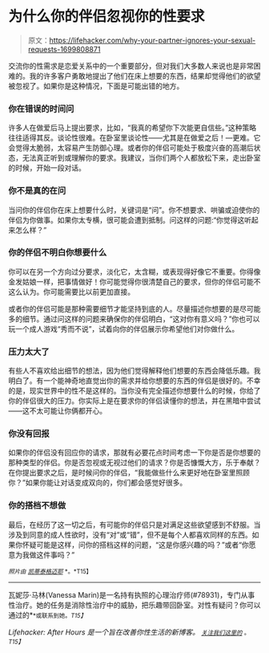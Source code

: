 # 为什么你的伴侣忽视你的性要求

> 原文：<https://lifehacker.com/why-your-partner-ignores-your-sexual-requests-1699808871>

交流你的性需求是恋爱关系中的一个重要部分，但对我们大多数人来说也是非常困难的。我的许多客户勇敢地提出了他们在床上想要的东西，结果却觉得他们的欲望被忽视了。如果你是这种情况，下面是可能出错的地方。



### 你在错误的时间问

许多人在做爱后马上提出要求，比如，“我真的希望你下次能更自信些。”这种策略往往适得其反。谈论性很难。在卧室里谈论性——尤其是在做爱之后！—更难。它会觉得太脆弱，太容易产生防御心理。或者你的伴侣可能处于极度兴奋的高潮后状态，无法真正听到或理解你的要求。我建议，当你们两个人都放松下来，走出卧室的时候，开始一段对话。

### 你不是真的在问

当问你的伴侣你在床上想要什么时，关键词是“问”。你不想要求、哄骗或迫使你的伴侣为你做事。如果你太专横，很可能会遭到抵制。问这样的问题:“你觉得这听起来怎么样？”

### 你的伴侣不明白你想要什么

你可以在另一个方向过分要求，淡化它，太含糊，或表现得好像它不重要。你得像金发姑娘一样，把事情做好！你可能觉得你很清楚自己的要求，但你的伴侣可能不这么认为。你可能需要比以前更加直接。

或者你的伴侣可能是那种需要细节才能坚持到底的人。尽量描述你想要的是尽可能多的细节。通过问这样的问题来确保你的伴侣明白，“这对你有意义吗？”你也可以玩一个成人游戏“秀而不说”，试着向你的伴侣展示你希望他们对你做什么。

### 压力太大了

有些人不喜欢给出细节的想法，因为他们觉得解释他们想要的东西会降低乐趣。我明白了。有一个能神奇地直觉出你的需求并给你想要的东西的伴侣是很好的。不幸的是，现实世界中的性不是这样的。当你没有完全描述你想要什么的时候，你给了你的伴侣很大的压力。你实际上是在要求你的伴侣读懂你的想法，并在黑暗中尝试——这不太可能让你俩都开心。

### 你没有回报

如果你的伴侣没有回应你的请求，那就有必要花点时间考虑一下你是否是你想要的那种类型的伴侣。你是否忽视或无视过他们的请求？你是否慷慨大方，乐于奉献？在你提出要求之后，是时候问你的伴侣，“我能做些什么来更好地在卧室里照顾你？”如果你能让对话变成双向的，你们都会感觉好很多。

### 你的搭档不想做

最后，在经历了这一切之后，有可能你的伴侣只是对满足这些欲望感到不舒服。当涉及到同意的成人性欲时，没有“对”或“错”，但不是每个人都喜欢同样的东西。如果你怀疑可能是这样，问你的搭档这样的问题，“这是你感兴趣的吗？”或者“你愿意为我做这件事吗？”

<small>*照片由*</small> [<small>*凯蒂泰格迈耶*</small>](https://www.flickr.com/photos/katietegtmeyer/124315324/in/photostream/) <small>*。*T15】</small>

* * *

瓦妮莎·马林(Vanessa Marin)是一名持有执照的心理治疗师(#78931)，专门从事性治疗。她的任务是消除性治疗中的威胁，把乐趣带回卧室。对性有疑问？你可以通过的[<small></small>](mailto:Vanessa.Marin@Lifehacker.com)*<small>*或联系到她。*T15】</small>*

*Lifehacker: After Hours 是一个旨在改善你性生活的新博客。 [<small>*关注我们这里的*</small>](https://twitter.com/LHAfterHours) <small>*。*T15】</small>*